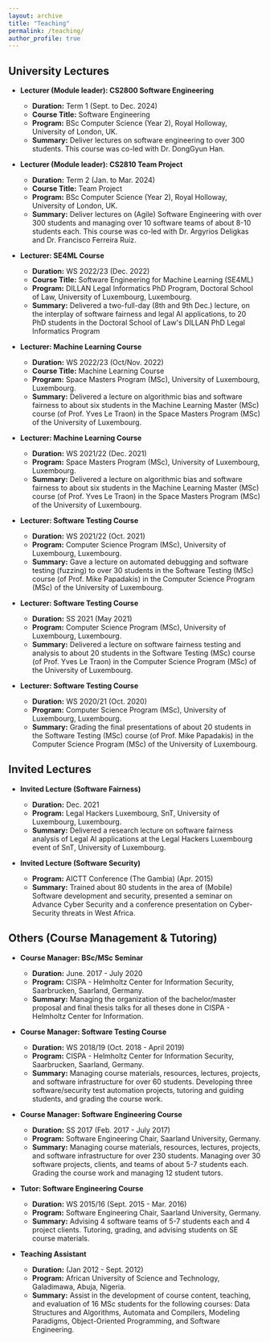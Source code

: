```yaml
---
layout: archive
title: "Teaching"
permalink: /teaching/
author_profile: true
---
```



University Lectures
-----------------------------------

* **Lecturer (Module leader): CS2800 Software Engineering**
	* **Duration:** Term 1 (Sept. to Dec. 2024)
	* **Course Title:** Software Engineering
	* **Program:** BSc Computer Science (Year 2), Royal Holloway, University of London, UK. 
	* **Summary:** Deliver lectures on software engineering to over 300 students. This course was co-led with Dr. DongGyun Han. 

* **Lecturer (Module leader): CS2810 Team Project**
	* **Duration:** Term 2 (Jan. to Mar. 2024)
	* **Course Title:** Team Project
	* **Program:** BSc Computer Science (Year 2), Royal Holloway, University of London, UK. 
	* **Summary:** Deliver lectures on (Agile) Software Engineering with over 300 students and managing over 10 software teams of about 8-10 students each. This course was co-led with Dr. Argyrios Deligkas and Dr. Francisco Ferreira Ruiz. 

* **Lecturer: SE4ML Course**
	* **Duration:** WS 2022/23 (Dec. 2022) 
	* **Course Title:** Software Engineering for Machine Learning (SE4ML)
	* **Program:** DILLAN Legal Informatics PhD Program, Doctoral School of Law, University of Luxembourg, Luxembourg.
	* **Summary:** Delivered a two-full-day (8th and 9th Dec.) lecture, on the interplay of software fairness and legal AI applications, to 20 PhD students in the Doctoral School of Law's DILLAN PhD Legal Informatics Program

* **Lecturer: Machine Learning Course**
	* **Duration:** WS 2022/23  (Oct/Nov. 2022) 
	* **Course Title:** Machine Learning Course 
	* **Program:**  Space Masters Program (MSc),	University of Luxembourg, Luxembourg. 
	* **Summary:** Delivered a lecture on algorithmic bias and software fairness to about six students in the Machine Learning Master (MSc) course (of Prof. Yves Le Traon) in the Space Masters Program (MSc) of the University of Luxembourg.

* **Lecturer: Machine Learning Course** 
	* **Duration:** WS 2021/22 (Dec. 2021) 
	* **Program:**  Space Masters Program (MSc),	 University of Luxembourg, Luxembourg. 
	* **Summary:** Delivered a lecture on algorithmic bias and software fairness to about six students in the Machine Learning Master (MSc) course (of Prof. Yves Le Traon) in the Space Masters Program (MSc) of the University of Luxembourg.

* **Lecturer: Software Testing Course**
	* **Duration:** WS 2021/22 (Oct. 2021)
	* **Program:**   Computer Science Program (MSc), University of Luxembourg, Luxembourg. 
	* **Summary:** Gave a lecture on automated debugging and software testing (fuzzing) to over 30 students in the Software Testing (MSc) course (of Prof. Mike Papadakis) in the Computer Science Program (MSc) of the University of Luxembourg.

* **Lecturer: Software Testing Course** 
	* **Duration:** SS 2021 (May 2021)
	* **Program:**   Computer Science Program (MSc), University of Luxembourg, Luxembourg. 
	* **Summary:** Delivered a lecture on software fairness testing and analysis to about 20 students in the Software Testing (MSc) course (of Prof. Yves Le Traon) in the Computer Science Program (MSc) of the University of Luxembourg.

* **Lecturer: Software Testing Course** 
	* **Duration:** WS 2020/21  (Oct. 2020)
	* **Program:**   Computer Science Program (MSc), University of Luxembourg, Luxembourg. 
	* **Summary:** Grading the final presentations of about 20 students in the Software Testing (MSc) course (of Prof. Mike Papadakis) in the Computer Science Program (MSc) of the University of Luxembourg.



Invited Lectures
-----------------------------------

* **Invited Lecture (Software Fairness)**  		     	        
	* **Duration:** Dec. 2021
	* **Program:**   Legal Hackers Luxembourg, SnT, University of Luxembourg, Luxembourg. 
	* **Summary:** Delivered a research lecture on software fairness analysis of Legal AI applications at the Legal Hackers Luxembourg event of SnT, University of Luxembourg.   

* **Invited Lecture (Software Security)**
	* **Program:**  AICTT Conference (The Gambia)	   (Apr. 2015)
	* **Summary:** Trained about 80 students in the area of (Mobile) Software development and security, presented a seminar on Advance Cyber Security and a conference presentation on Cyber-Security threats in West Africa.


Others (Course Management & Tutoring)
-----------------------------------

* **Course Manager: BSc/MSc Seminar**                                          
	* **Duration:** June. 2017 - July 2020
	* **Program:**  CISPA - Helmholtz Center for Information Security,  Saarbrucken, Saarland, Germany.
	* **Summary:** Managing the organization of the bachelor/master proposal and final thesis talks for all theses done in CISPA - Helmholtz Center for Information. 

* **Course Manager: Software Testing Course** 
	* **Duration:** WS 2018/19 (Oct. 2018 - April  2019)
	* **Program:**  CISPA - Helmholtz Center for Information Security, Saarbrucken, Saarland, Germany.
	* **Summary:** Managing course materials, resources, lectures, projects, and software infrastructure for over 60 students. Developing three software/security test automation projects, tutoring and guiding students, and grading the course work.

* **Course Manager: Software Engineering Course** 
	* **Duration:** SS 2017  (Feb. 2017 - July 2017)
	* **Program:**  Software Engineering Chair, Saarland University, Germany.
	* **Summary:** Managing course materials, resources, lectures, projects, and software infrastructure for over 230 students. Managing over 30 software projects, clients, and teams of about 5-7 students each. Grading the course work and managing 12 student tutors.

* **Tutor: Software Engineering Course** 
	* **Duration:** WS 2015/16 (Sept. 2015 - Mar. 2016)
	* **Program:**  Software Engineering Chair, Saarland University, Germany.
	* **Summary:** Advising 4 software teams of 5-7 students each and 4 project clients. Tutoring, grading, and advising students on SE course materials.

* **Teaching Assistant**                                       
	* **Duration:** (Jan 2012 - Sept. 2012)
	* **Program:**  African University of Science and Technology, Galadimawa, Abuja, Nigeria.
	* **Summary:** Assist in the development of course content, teaching, and evaluation of 16 MSc students for the following courses: Data Structures and Algorithms, Automata and Compilers, Modeling Paradigms, Object-Oriented Programming, and Software Engineering.


